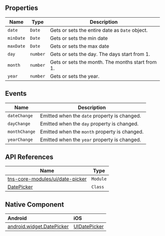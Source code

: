## Properties

| Name     | Type     | Description    |
|----------|----------|----------------|
| `date`   | `Date`   | Gets or sets the entire date as `Date` object. |
| `minDate`| `Date`   | Gets or sets the min date |
| `maxDate`| `Date`   | Gets or sets the max date |
| `day`    | `number` | Gets or sets the day. The days start from 1. |
| `month`  | `number` | Gets or sets the month. The months start from 1. |
| `year`   | `number` | Gets or sets the year. |

## Events

| Name     | Description    |
|----------|----------------|
| `dateChange`    | Emitted when the `date` property is changed. |
| `dayChange`     | Emitted when the `day` property is changed. |
| `monthChange`   | Emitted when the `month` property is changed. |
| `yearChange`    | Emitted when the `year` property is changed. |

## API References

| Name     | Type    |
|----------|---------|
| [tns-core-modules/ui/date-picker](https://docs.nativescript.org/api-reference/modules/_ui_date_picker_ ) | `Module` |
| [DatePicker](https://docs.nativescript.org/api-reference/classes/_ui_date_picker_.datepicker) | `Class`  | 

## Native Component

| Android               | iOS      |
|:----------------------|:---------|
| [android.widget.DatePicker](http://developer.android.com/reference/android/widget/DatePicker.html)  | [UIDatePicker](https://developer.apple.com/library/ios/documentation/UIKit/Reference/UIDatePicker_Class/index.html) | 

